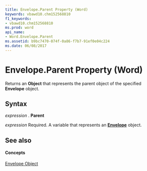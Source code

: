 ```yaml
---
title: Envelope.Parent Property (Word)
keywords: vbawd10.chm152568810
f1_keywords:
- vbawd10.chm152568810
ms.prod: word
api_name:
- Word.Envelope.Parent
ms.assetid: b9bc7470-074f-0a86-f7b7-91ef0e04c224
ms.date: 06/08/2017
---
```



# Envelope.Parent Property (Word)

Returns an **Object** that represents the parent object of the specified **Envelope** object.


## Syntax

 _expression_ . **Parent**

 _expression_ Required. A variable that represents an **[Envelope](envelope-object-word.md)** object.


## See also


#### Concepts


[Envelope Object](envelope-object-word.md)

